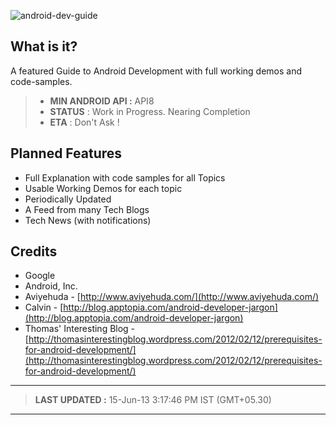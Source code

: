 ![android-dev-guide](https://raw.github.com/niranjan94/android-dev-guide/gh-pages/images/cover.jpg "android-dev-guide") 

## What is it?
 A featured Guide to Android Development with full working demos and code-samples.

> - **MIN ANDROID API :** API8
> - **STATUS** : Work in Progress. Nearing Completion
> - **ETA** : Don't Ask !

## Planned Features
* Full Explanation with code samples for all Topics
* Usable Working Demos for each topic
* Periodically Updated
* A Feed from many Tech Blogs
* Tech News (with notifications)

## Credits
* Google
* Android, Inc.
* Aviyehuda - [http://www.aviyehuda.com/](http://www.aviyehuda.com/)
* Calvin - [http://blog.apptopia.com/android-developer-jargon](http://blog.apptopia.com/android-developer-jargon)
* Thomas' Interesting Blog - [http://thomasinterestingblog.wordpress.com/2012/02/12/prerequisites-for-android-development/](http://thomasinterestingblog.wordpress.com/2012/02/12/prerequisites-for-android-development/)


----------

> **LAST UPDATED :**  15-Jun-13 3:17:46 PM IST (GMT+05.30)

----------


